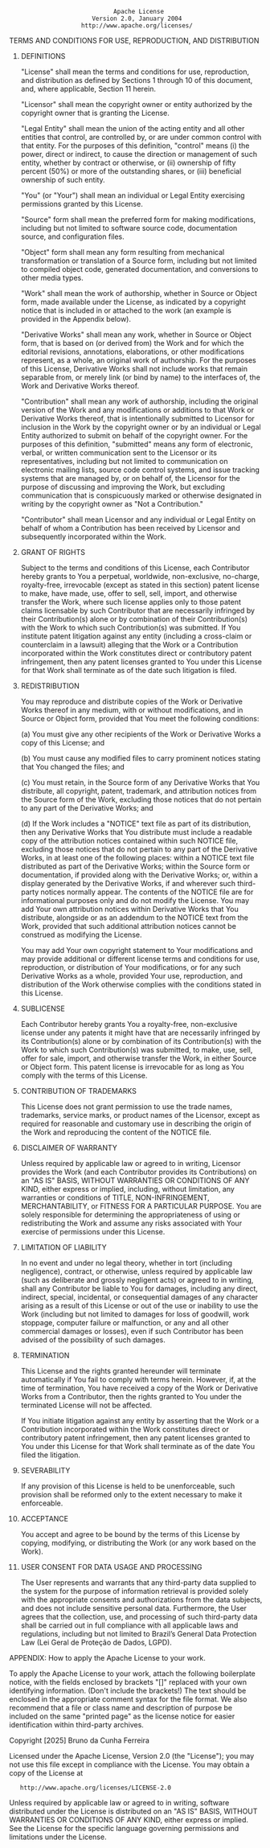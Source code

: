                                  Apache License
                           Version 2.0, January 2004
                        http://www.apache.org/licenses/

TERMS AND CONDITIONS FOR USE, REPRODUCTION, AND DISTRIBUTION

1. DEFINITIONS

   "License" shall mean the terms and conditions for use, reproduction,
   and distribution as defined by Sections 1 through 10 of this document,
   and, where applicable, Section 11 herein.

   "Licensor" shall mean the copyright owner or entity authorized by
   the copyright owner that is granting the License.

   "Legal Entity" shall mean the union of the acting entity and all
   other entities that control, are controlled by, or are under common
   control with that entity. For the purposes of this definition,
   "control" means (i) the power, direct or indirect, to cause the
   direction or management of such entity, whether by contract or
   otherwise, or (ii) ownership of fifty percent (50%) or more of the
   outstanding shares, or (iii) beneficial ownership of such entity.

   "You" (or "Your") shall mean an individual or Legal Entity
   exercising permissions granted by this License.

   "Source" form shall mean the preferred form for making modifications,
   including but not limited to software source code, documentation
   source, and configuration files.

   "Object" form shall mean any form resulting from mechanical
   transformation or translation of a Source form, including but not
   limited to compiled object code, generated documentation, and
   conversions to other media types.

   "Work" shall mean the work of authorship, whether in Source or Object
   form, made available under the License, as indicated by a copyright
   notice that is included in or attached to the work (an example is
   provided in the Appendix below).

   "Derivative Works" shall mean any work, whether in Source or Object
   form, that is based on (or derived from) the Work and for which the
   editorial revisions, annotations, elaborations, or other modifications
   represent, as a whole, an original work of authorship. For the purposes
   of this License, Derivative Works shall not include works that remain
   separable from, or merely link (or bind by name) to the interfaces of,
   the Work and Derivative Works thereof.

   "Contribution" shall mean any work of authorship, including the
   original version of the Work and any modifications or additions to that
   Work or Derivative Works thereof, that is intentionally submitted to
   Licensor for inclusion in the Work by the copyright owner or by an
   individual or Legal Entity authorized to submit on behalf of the
   copyright owner. For the purposes of this definition, "submitted"
   means any form of electronic, verbal, or written communication sent
   to the Licensor or its representatives, including but not limited to
   communication on electronic mailing lists, source code control systems,
   and issue tracking systems that are managed by, or on behalf of, the
   Licensor for the purpose of discussing and improving the Work, but
   excluding communication that is conspicuously marked or otherwise
   designated in writing by the copyright owner as "Not a Contribution."

   "Contributor" shall mean Licensor and any individual or Legal Entity
   on behalf of whom a Contribution has been received by Licensor and
   subsequently incorporated within the Work.

2. GRANT OF RIGHTS

   Subject to the terms and conditions of this License, each Contributor
   hereby grants to You a perpetual, worldwide, non-exclusive, no-charge,
   royalty-free, irrevocable (except as stated in this section) patent
   license to make, have made, use, offer to sell, sell, import, and
   otherwise transfer the Work, where such license applies only to those
   patent claims licensable by such Contributor that are necessarily
   infringed by their Contribution(s) alone or by combination of their
   Contribution(s) with the Work to which such Contribution(s) was submitted.
   If You institute patent litigation against any entity (including a
   cross-claim or counterclaim in a lawsuit) alleging that the Work
   or a Contribution incorporated within the Work constitutes direct or
   contributory patent infringement, then any patent licenses granted to
   You under this License for that Work shall terminate as of the date
   such litigation is filed.

3. REDISTRIBUTION

   You may reproduce and distribute copies of the Work or Derivative Works
   thereof in any medium, with or without modifications, and in Source or
   Object form, provided that You meet the following conditions:

   (a) You must give any other recipients of the Work or Derivative Works a
   copy of this License; and

   (b) You must cause any modified files to carry prominent notices stating
   that You changed the files; and

   (c) You must retain, in the Source form of any Derivative Works that You
   distribute, all copyright, patent, trademark, and attribution notices
   from the Source form of the Work, excluding those notices that do not
   pertain to any part of the Derivative Works; and

   (d) If the Work includes a "NOTICE" text file as part of its distribution,
   then any Derivative Works that You distribute must include a readable
   copy of the attribution notices contained within such NOTICE file,
   excluding those notices that do not pertain to any part of the
   Derivative Works, in at least one of the following places: within a
   NOTICE text file distributed as part of the Derivative Works; within the
   Source form or documentation, if provided along with the Derivative
   Works; or, within a display generated by the Derivative Works, if and
   wherever such third-party notices normally appear. The contents of the
   NOTICE file are for informational purposes only and do not modify the
   License. You may add Your own attribution notices within Derivative
   Works that You distribute, alongside or as an addendum to the NOTICE
   text from the Work, provided that such additional attribution notices
   cannot be construed as modifying the License.

   You may add Your own copyright statement to Your modifications and
   may provide additional or different license terms and conditions for
   use, reproduction, or distribution of Your modifications, or for
   any such Derivative Works as a whole, provided Your use, reproduction,
   and distribution of the Work otherwise complies with the conditions
   stated in this License.

4. SUBLICENSE

   Each Contributor hereby grants You a royalty-free, non-exclusive license
   under any patents it might have that are necessarily infringed by its
   Contribution(s) alone or by combination of its Contribution(s) with the
   Work to which such Contribution(s) was submitted, to make, use, sell,
   offer for sale, import, and otherwise transfer the Work, in either Source
   or Object form. This patent license is irrevocable for as long as You
   comply with the terms of this License.

5. CONTRIBUTION OF TRADEMARKS

   This License does not grant permission to use the trade names, trademarks,
   service marks, or product names of the Licensor, except as required for
   reasonable and customary use in describing the origin of the Work and
   reproducing the content of the NOTICE file.

6. DISCLAIMER OF WARRANTY

   Unless required by applicable law or agreed to in writing, Licensor
   provides the Work (and each Contributor provides its Contributions) on
   an "AS IS" BASIS, WITHOUT WARRANTIES OR CONDITIONS OF ANY KIND, either
   express or implied, including, without limitation, any warranties or
   conditions of TITLE, NON-INFRINGEMENT, MERCHANTABILITY, or FITNESS
   FOR A PARTICULAR PURPOSE. You are solely responsible for determining the
   appropriateness of using or redistributing the Work and assume any risks
   associated with Your exercise of permissions under this License.

7. LIMITATION OF LIABILITY

   In no event and under no legal theory, whether in tort (including
   negligence), contract, or otherwise, unless required by applicable law
   (such as deliberate and grossly negligent acts) or agreed to in writing,
   shall any Contributor be liable to You for damages, including any direct,
   indirect, special, incidental, or consequential damages of any character
   arising as a result of this License or out of the use or inability to use
   the Work (including but not limited to damages for loss of goodwill,
   work stoppage, computer failure or malfunction, or any and all other
   commercial damages or losses), even if such Contributor has been advised
   of the possibility of such damages.

8. TERMINATION

   This License and the rights granted hereunder will terminate
   automatically if You fail to comply with terms herein. However, if, at the
   time of termination, You have received a copy of the Work or Derivative
   Works from a Contributor, then the rights granted to You under the
   terminated License will not be affected.

   If You initiate litigation against any entity by asserting that the Work
   or a Contribution incorporated within the Work constitutes direct or
   contributory patent infringement, then any patent licenses granted
   to You under this License for that Work shall terminate as of the date
   You filed the litigation.

9. SEVERABILITY

   If any provision of this License is held to be unenforceable, such provision
   shall be reformed only to the extent necessary to make it enforceable.

10. ACCEPTANCE

    You accept and agree to be bound by the terms of this License by copying,
    modifying, or distributing the Work (or any work based on the Work).

11. USER CONSENT FOR DATA USAGE AND PROCESSING

    The User represents and warrants that any third-party data supplied to the
    system for the purpose of information retrieval is provided solely with
    the appropriate consents and authorizations from the data subjects, and
    does not include sensitive personal data. Furthermore, the User agrees
    that the collection, use, and processing of such third-party data shall
    be carried out in full compliance with all applicable laws and regulations,
    including but not limited to Brazil’s General Data Protection Law (Lei
    Geral de Proteção de Dados, LGPD).

APPENDIX: How to apply the Apache License to your work.

To apply the Apache License to your work, attach the following
boilerplate notice, with the fields enclosed by brackets "[]"
replaced with your own identifying information. (Don't include the
brackets!) The text should be enclosed in the appropriate comment
syntax for the file format. We also recommend that a file or class name
and description of purpose be included on the same "printed page"
as the license notice for easier identification within third-party archives.

Copyright [2025] Bruno da Cunha Ferreira

Licensed under the Apache License, Version 2.0 (the "License");
you may not use this file except in compliance with the License.
You may obtain a copy of the License at

       http://www.apache.org/licenses/LICENSE-2.0

Unless required by applicable law or agreed to in writing, software
distributed under the License is distributed on an "AS IS" BASIS,
WITHOUT WARRANTIES OR CONDITIONS OF ANY KIND, either express or implied.
See the License for the specific language governing permissions and
limitations under the License.
